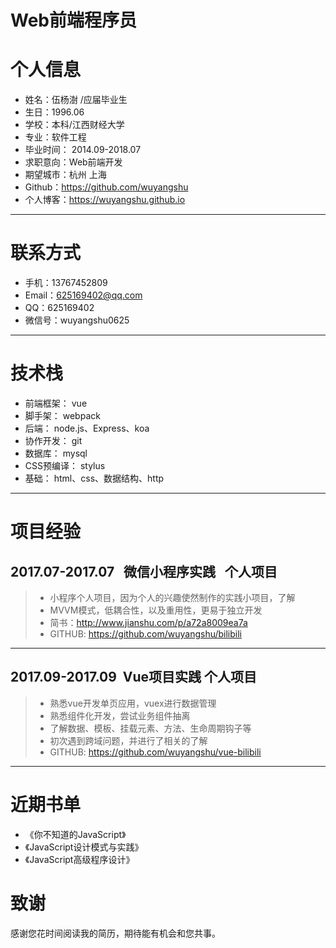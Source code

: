 # Web前端程序员


# 个人信息

 - 姓名：伍杨澍 /应届毕业生
 - 生日：1996.06
 - 学校：本科/江西财经大学
 - 专业：软件工程
 - 毕业时间： 2014.09-2018.07 
 -  求职意向：Web前端开发       
 - 期望城市：杭州   上海
 - Github：https://github.com/wuyangshu
 - 个人博客：https://wuyangshu.github.io

---

# 联系方式

- 手机：13767452809
- Email：625169402@qq.com
- QQ：625169402
- 微信号：wuyangshu0625

---
# 技术栈

- 前端框架： vue
- 脚手架： webpack
- 后端： node.js、Express、koa
- 协作开发： git
- 数据库： mysql 
- CSS预编译： stylus
- 基础： html、css、数据结构、http

---
  # 项目经验
   
## 2017.07-2017.07   微信小程序实践   个人项目
>- 小程序个人项目，因为个人的兴趣使然制作的实践小项目，了解
>- MVVM模式，低耦合性，以及重用性，更易于独立开发
>- 简书：http://www.jianshu.com/p/a72a8009ea7a
>- GITHUB: https://github.com/wuyangshu/bilibili

---

## 2017.09-2017.09      Vue项目实践  个人项目
>- 熟悉vue开发单页应用，vuex进行数据管理
>- 熟悉组件化开发，尝试业务组件抽离
>- 了解数据、模板、挂载元素、方法、生命周期钩子等
>- 初次遇到跨域问题，并进行了相关的了解
>- GITHUB: https://github.com/wuyangshu/vue-bilibili
   
   ---
   
  # 近期书单
- 《你不知道的JavaScript》   
- 《JavaScript设计模式与实践》 
- 《JavaScript高级程序设计》
   
   
# 致谢
感谢您花时间阅读我的简历，期待能有机会和您共事。
      
